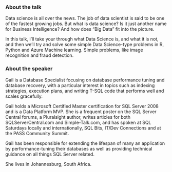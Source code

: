 ### About the talk

Data science is all over the news. The job of data scientist is said to be one of the fastest growing jobs. But what is data science? Is it just another name for Business Intelligence? And how does “Big Data” fit into the picture.

In this talk, I’ll take your through what Data Science is, and what it is not, and then we’ll try and solve some simple Data Science-type problems in R, Python and Azure Machine learning. Simple problems, like image recognition and fraud detection.

### About the speaker

Gail is a Database Specialist focusing on database performance tuning and database recovery, with a particular interest in topics such as indexing strategies, execution plans, and writing T-SQL code that performs well and scales gracefully.

Gail holds a Microsoft Certified Master certification for SQL Server 2008 and is a Data Platform MVP. She is a frequent poster on the SQL Server Central forums, a Pluralsight author, writes articles for both SQLServerCentral.com and Simple-Talk.com, and has spoken at SQL Saturdays locally and internationally, SQL Bits, IT/Dev Connections and at the PASS Community Summit.

Gail has been responsible for extending the lifespan of many an application by performance-tuning their databases as well as providing technical guidance on all things SQL Server related.

She lives in Johannesburg, South Africa.